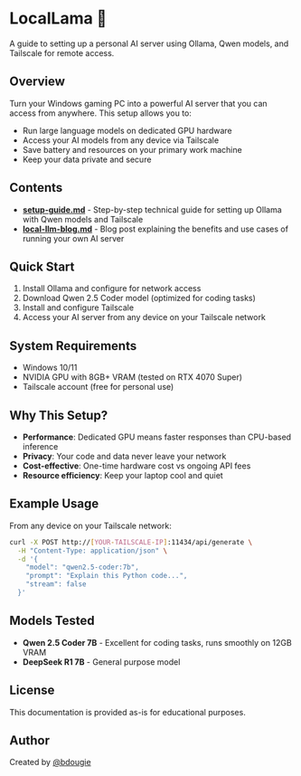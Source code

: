 # LocalLama 🦙

A guide to setting up a personal AI server using Ollama, Qwen models, and Tailscale for remote access.

## Overview

Turn your Windows gaming PC into a powerful AI server that you can access from anywhere. This setup allows you to:

- Run large language models on dedicated GPU hardware
- Access your AI models from any device via Tailscale
- Save battery and resources on your primary work machine
- Keep your data private and secure

## Contents

- **[setup-guide.md](setup-guide.md)** - Step-by-step technical guide for setting up Ollama with Qwen models and Tailscale
- **[local-llm-blog.md](local-llm-blog.md)** - Blog post explaining the benefits and use cases of running your own AI server

## Quick Start

1. Install Ollama and configure for network access
2. Download Qwen 2.5 Coder model (optimized for coding tasks)
3. Install and configure Tailscale
4. Access your AI server from any device on your Tailscale network

## System Requirements

- Windows 10/11
- NVIDIA GPU with 8GB+ VRAM (tested on RTX 4070 Super)
- Tailscale account (free for personal use)

## Why This Setup?

- **Performance**: Dedicated GPU means faster responses than CPU-based inference
- **Privacy**: Your code and data never leave your network
- **Cost-effective**: One-time hardware cost vs ongoing API fees
- **Resource efficiency**: Keep your laptop cool and quiet

## Example Usage

From any device on your Tailscale network:

```bash
curl -X POST http://[YOUR-TAILSCALE-IP]:11434/api/generate \
  -H "Content-Type: application/json" \
  -d '{
    "model": "qwen2.5-coder:7b",
    "prompt": "Explain this Python code...",
    "stream": false
  }'
```

## Models Tested

- **Qwen 2.5 Coder 7B** - Excellent for coding tasks, runs smoothly on 12GB VRAM
- **DeepSeek R1 7B** - General purpose model

## License

This documentation is provided as-is for educational purposes.

## Author

Created by [@bdougie](https://github.com/bdougie)